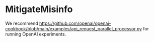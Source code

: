# MitigateMisinfo

We recommend https://github.com/openai/openai-cookbook/blob/main/examples/api_request_parallel_processor.py for running OpenAI experiments.
